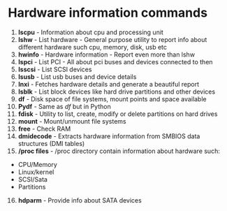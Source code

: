 # Hardware information commands

1. **lscpu** - Information about cpu and processing unit
2. **lshw** - List hardware - General purpose utility to report info about different hardware such cpu, memory, disk, usb etc
3. **hwinfo** - Hardware information - Report even more than lshw
4. **lspci** - List PCI - All about pci buses and devices connected to then
5. **lsscsi** - List SCSI devices
6. **lsusb** - List usb buses and device details
7. **lnxi** - Fetches hardware details and generate a beautiful report
8. **lsblk** - List block devices like hard drive partitions and other devices
9. **df** - Disk space of file systems, mount points and space available
10. **Pydf** - Same as _df_ but in Python
11. **fdisk** - Utility to list, create, modify or delete partitions on hard drives
12. **mount** - Mount/unmount file systems
13. **free** - Check RAM
14. **dmidecode** - Extracts hardware information from SMBIOS data structures (DMI tables)
15. **/proc files** - /proc directory contain information about hardware such:
  - CPU/Memory
  - Linux/kernel
  - SCSI/Sata
  - Partitions
16. **hdparm** - Provide info about SATA devices
